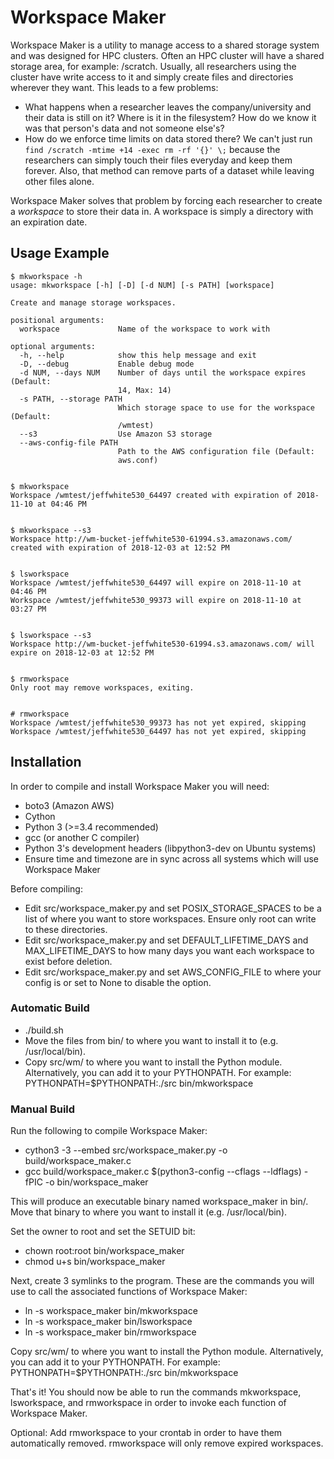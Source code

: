 Workspace Maker
===============

Workspace Maker is a utility to manage access to a shared storage system and was designed for HPC clusters.  Often an HPC cluster will have a shared storage area, for example: /scratch.  Usually, all researchers using the cluster have write access to it and simply create files and directories wherever they want.  This leads to a few problems:

* What happens when a researcher leaves the company/university and their data is still on it?  Where is it in the filesystem?  How do we know it was that person's data and not someone else's?
* How do we enforce time limits on data stored there?  We can't just run `find /scratch -mtime +14 -exec rm -rf '{}' \;` because the researchers can simply touch their files everyday and keep them forever.  Also, that method can remove parts of a dataset while leaving other files alone.

Workspace Maker solves that problem by forcing each researcher to create a *workspace* to store their data in.  A workspace is simply a directory with an expiration date.


Usage Example
-------------

```
$ mkworkspace -h
usage: mkworkspace [-h] [-D] [-d NUM] [-s PATH] [workspace]

Create and manage storage workspaces.

positional arguments:
  workspace             Name of the workspace to work with

optional arguments:
  -h, --help            show this help message and exit
  -D, --debug           Enable debug mode
  -d NUM, --days NUM    Number of days until the workspace expires (Default:
                        14, Max: 14)
  -s PATH, --storage PATH
                        Which storage space to use for the workspace (Default:
                        /wmtest)
  --s3                  Use Amazon S3 storage
  --aws-config-file PATH
                        Path to the AWS configuration file (Default:
                        aws.conf)


$ mkworkspace
Workspace /wmtest/jeffwhite530_64497 created with expiration of 2018-11-10 at 04:46 PM


$ mkworkspace --s3
Workspace http://wm-bucket-jeffwhite530-61994.s3.amazonaws.com/ created with expiration of 2018-12-03 at 12:52 PM


$ lsworkspace
Workspace /wmtest/jeffwhite530_64497 will expire on 2018-11-10 at 04:46 PM
Workspace /wmtest/jeffwhite530_99373 will expire on 2018-11-10 at 03:27 PM


$ lsworkspace --s3
Workspace http://wm-bucket-jeffwhite530-61994.s3.amazonaws.com/ will expire on 2018-12-03 at 12:52 PM


$ rmworkspace
Only root may remove workspaces, exiting.


# rmworkspace
Workspace /wmtest/jeffwhite530_99373 has not yet expired, skipping
Workspace /wmtest/jeffwhite530_64497 has not yet expired, skipping
```

Installation
------------

In order to compile and install Workspace Maker you will need:

* boto3 (Amazon AWS)
* Cython
* Python 3 (>=3.4 recommended)
* gcc (or another C compiler)
* Python 3's development headers (libpython3-dev on Ubuntu systems)
* Ensure time and timezone are in sync across all systems which will use Workspace Maker

Before compiling:

* Edit src/workspace_maker.py and set POSIX_STORAGE_SPACES to be a list of where you want to store workspaces.  Ensure only root can write to these directories.
* Edit src/workspace_maker.py and set DEFAULT_LIFETIME_DAYS and MAX_LIFETIME_DAYS to how many days you want each workspace to exist before deletion.
* Edit src/workspace_maker.py and set AWS_CONFIG_FILE to where your config is or set to None to disable the option.

### Automatic Build

* ./build.sh
* Move the files from bin/ to where you want to install it to (e.g. /usr/local/bin).
* Copy src/wm/ to where you want to install the Python module.  Alternatively, you can add it to your PYTHONPATH.  For example: PYTHONPATH=$PYTHONPATH:./src bin/mkworkspace

### Manual Build

Run the following to compile Workspace Maker:

* cython3 -3 --embed src/workspace_maker.py -o build/workspace_maker.c
* gcc build/workspace_maker.c $(python3-config --cflags --ldflags) -fPIC -o bin/workspace_maker

This will produce an executable binary named workspace_maker in bin/.  Move that binary to where you want to install it (e.g. /usr/local/bin).

Set the owner to root and set the SETUID bit:

* chown root:root bin/workspace_maker
* chmod u+s bin/workspace_maker

Next, create 3 symlinks to the program.  These are the commands you will use to call the associated functions of Workspace Maker:

* ln -s workspace_maker bin/mkworkspace
* ln -s workspace_maker bin/lsworkspace
* ln -s workspace_maker bin/rmworkspace

Copy src/wm/ to where you want to install the Python module.  Alternatively, you can add it to your PYTHONPATH.  For example: PYTHONPATH=$PYTHONPATH:./src bin/mkworkspace

That's it!  You should now be able to run the commands mkworkspace, lsworkspace, and rmworkspace in order to invoke each function of Workspace Maker.

Optional: Add rmworkspace to your crontab in order to have them automatically removed.  rmworkspace will only remove expired workspaces.

